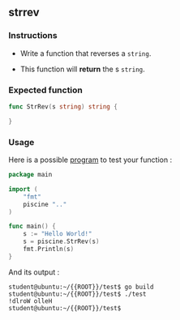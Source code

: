 ## strrev

### Instructions

-   Write a function that reverses a `string`.

-   This function will **return** the s `string`.

### Expected function

```go
func StrRev(s string) string {

}
```

### Usage

Here is a possible [program](TODO-LINK) to test your function :

```go
package main

import (
	"fmt"
	piscine ".."
)

func main() {
	s := "Hello World!"
	s = piscine.StrRev(s)
	fmt.Println(s)
}
```

And its output :

```console
student@ubuntu:~/{{ROOT}}/test$ go build
student@ubuntu:~/{{ROOT}}/test$ ./test
!dlroW olleH
student@ubuntu:~/{{ROOT}}/test$
```
